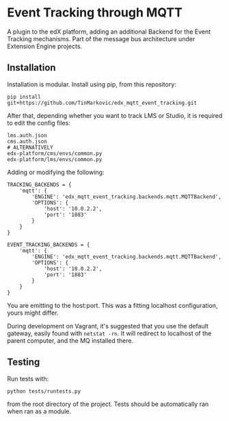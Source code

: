 Event Tracking through MQTT
===========================

A plugin to the edX platform, adding an additional Backend for the Event Tracking mechanisms. Part of the message bus
architecture under Extension Engine projects.

Installation
------------

Installation is modular. Install using pip, from this repository:

```
pip install git+https://github.com/TinMarkovic/edx_mqtt_event_tracking.git
```

After that, depending whether you want to track LMS or Studio, it is required to edit the config files:

```
lms.auth.json
cms.auth.json
# ALTERNATIVELY
edx-platform/cms/envs/common.py
edx-platform/lms/envs/common.py
```

Adding or modifying the following:

```
TRACKING_BACKENDS = {
    'mqtt': {
        'ENGINE': 'edx_mqtt_event_tracking.backends.mqtt.MQTTBackend',
        'OPTIONS': {
            'host': '10.0.2.2',
            'port': '1883'
        }
    }
}

EVENT_TRACKING_BACKENDS = {
    'mqtt': {
        'ENGINE': 'edx_mqtt_event_tracking.backends.mqtt.MQTTBackend',
        'OPTIONS': {
            'host': '10.0.2.2',
            'port': '1883'
        }
    }
}
```

You are emitting to the host:port. This was a fitting localhost configuration, yours might differ.

During development on Vagrant, it's suggested that you use the default gateway, easily found with `netstat -rn`.
It will redirect to localhost of the parent computer, and the MQ installed there.

Testing
-------

Run tests with:

```
python tests/runtests.py
```

from the root directory of the project. Tests should be automatically ran when ran as a module.